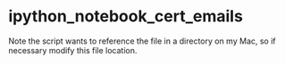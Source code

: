 ipython_notebook_cert_emails
============================

Note the script wants to reference the file in a directory on my Mac, so if necessary modify this file location.
